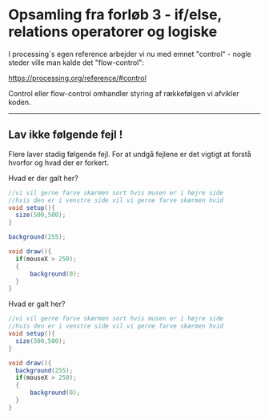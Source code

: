 # Opsamling fra forløb 3 - if/else, relations operatorer og logiske

I processing´s egen reference arbejder vi nu med emnet "control" - nogle steder ville man kalde det "flow-control":

https://processing.org/reference/#control

Control eller flow-control omhandler styring af rækkefølgen vi afvikler koden.

---

## Lav ikke følgende fejl !

Flere laver stadig følgende fejl. For at undgå fejlene er det vigtigt at forstå hvorfor og hvad der er forkert.

Hvad er der galt her?
```java
//vi vil gerne farve skærmen sort hvis musen er i højre side
//hvis den er i venstre side vil vi gerne farve skærmen hvid
void setup(){
  size(500,500);
}

background(255);

void draw(){
  if(mouseX > 250);
  {
      background(0);
  }
}
```

Hvad er galt her?
```java
//vi vil gerne farve skærmen sort hvis musen er i højre side
//hvis den er i venstre side vil vi gerne farve skærmen hvid
void setup(){
  size(500,500);
}

void draw(){
  background(255);
  if(mouseX > 250);
  {
      background(0);
  }
}
```
